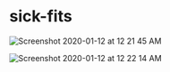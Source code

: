 # sick-fits

![Screenshot 2020-01-12 at 12 21 45 AM](https://user-images.githubusercontent.com/43617894/72209165-8573f600-34d1-11ea-8a46-6f4ef5b0e2a4.png)



![Screenshot 2020-01-12 at 12 22 14 AM](https://user-images.githubusercontent.com/43617894/72209175-96bd0280-34d1-11ea-8979-c869a3d2dd89.png)
